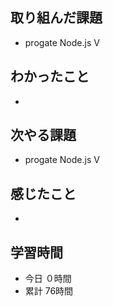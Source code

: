 ## 取り組んだ課題
- progate Node.js Ⅴ
## わかったこと
- 
## 次やる課題
- progate Node.js Ⅴ
## 感じたこと
- 
## 学習時間
- 今日 ０時間
- 累計 76時間
